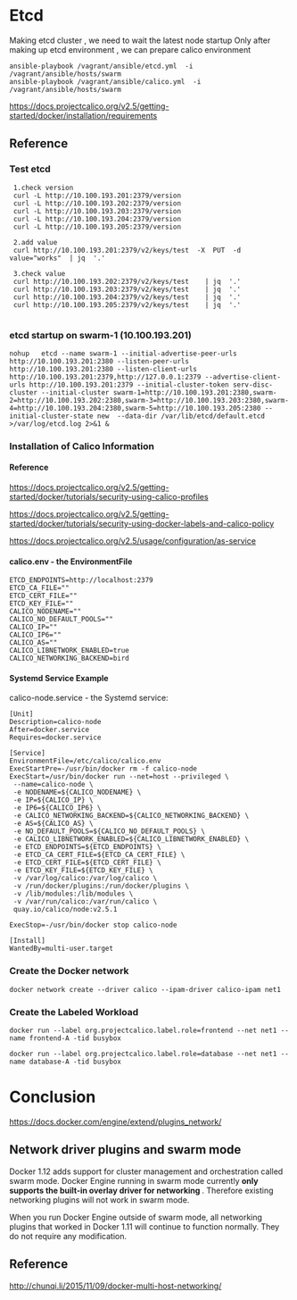 # Etcd
Making etcd cluster , we need to wait the latest node startup
Only after making up  etcd environment , we can prepare   calico environment
```
ansible-playbook /vagrant/ansible/etcd.yml  -i /vagrant/ansible/hosts/swarm
ansible-playbook /vagrant/ansible/calico.yml  -i /vagrant/ansible/hosts/swarm
```
https://docs.projectcalico.org/v2.5/getting-started/docker/installation/requirements

## Reference
### Test etcd
```
 1.check version
 curl -L http://10.100.193.201:2379/version
 curl -L http://10.100.193.202:2379/version
 curl -L http://10.100.193.203:2379/version
 curl -L http://10.100.193.204:2379/version
 curl -L http://10.100.193.205:2379/version
 
 2.add value
 curl http://10.100.193.201:2379/v2/keys/test  -X  PUT  -d  value="works"  | jq  '.'
 
 3.check value
 curl http://10.100.193.202:2379/v2/keys/test    | jq  '.'
 curl http://10.100.193.203:2379/v2/keys/test    | jq  '.'
 curl http://10.100.193.204:2379/v2/keys/test    | jq  '.'
 curl http://10.100.193.205:2379/v2/keys/test    | jq  '.'
  
```

### etcd startup on swarm-1 (10.100.193.201)
```
nohup   etcd --name swarm-1 --initial-advertise-peer-urls http://10.100.193.201:2380 --listen-peer-urls http://10.100.193.201:2380 --listen-client-urls http://10.100.193.201:2379,http://127.0.0.1:2379 --advertise-client-urls http://10.100.193.201:2379 --initial-cluster-token serv-disc-cluster --initial-cluster swarm-1=http://10.100.193.201:2380,swarm-2=http://10.100.193.202:2380,swarm-3=http://10.100.193.203:2380,swarm-4=http://10.100.193.204:2380,swarm-5=http://10.100.193.205:2380 --initial-cluster-state new  --data-dir /var/lib/etcd/default.etcd   >/var/log/etcd.log 2>&1 &
```

### Installation of Calico Information
#### Reference
https://docs.projectcalico.org/v2.5/getting-started/docker/tutorials/security-using-calico-profiles <br/>

https://docs.projectcalico.org/v2.5/getting-started/docker/tutorials/security-using-docker-labels-and-calico-policy <br/>

https://docs.projectcalico.org/v2.5/usage/configuration/as-service <br/>

#### calico.env - the EnvironmentFile
```
ETCD_ENDPOINTS=http://localhost:2379
ETCD_CA_FILE=""
ETCD_CERT_FILE=""
ETCD_KEY_FILE=""
CALICO_NODENAME=""
CALICO_NO_DEFAULT_POOLS=""
CALICO_IP=""
CALICO_IP6=""
CALICO_AS=""
CALICO_LIBNETWORK_ENABLED=true
CALICO_NETWORKING_BACKEND=bird
```

#### Systemd Service Example
calico-node.service - the Systemd service:
```
[Unit]
Description=calico-node
After=docker.service
Requires=docker.service

[Service]
EnvironmentFile=/etc/calico/calico.env
ExecStartPre=-/usr/bin/docker rm -f calico-node
ExecStart=/usr/bin/docker run --net=host --privileged \
 --name=calico-node \
 -e NODENAME=${CALICO_NODENAME} \
 -e IP=${CALICO_IP} \
 -e IP6=${CALICO_IP6} \
 -e CALICO_NETWORKING_BACKEND=${CALICO_NETWORKING_BACKEND} \
 -e AS=${CALICO_AS} \
 -e NO_DEFAULT_POOLS=${CALICO_NO_DEFAULT_POOLS} \
 -e CALICO_LIBNETWORK_ENABLED=${CALICO_LIBNETWORK_ENABLED} \
 -e ETCD_ENDPOINTS=${ETCD_ENDPOINTS} \
 -e ETCD_CA_CERT_FILE=${ETCD_CA_CERT_FILE} \
 -e ETCD_CERT_FILE=${ETCD_CERT_FILE} \
 -e ETCD_KEY_FILE=${ETCD_KEY_FILE} \
 -v /var/log/calico:/var/log/calico \
 -v /run/docker/plugins:/run/docker/plugins \
 -v /lib/modules:/lib/modules \
 -v /var/run/calico:/var/run/calico \
 quay.io/calico/node:v2.5.1

ExecStop=-/usr/bin/docker stop calico-node

[Install]
WantedBy=multi-user.target
```
###  Create the Docker network
```
docker network create --driver calico --ipam-driver calico-ipam net1
```

###  Create the Labeled Workload
```
docker run --label org.projectcalico.label.role=frontend --net net1 --name frontend-A -tid busybox

docker run --label org.projectcalico.label.role=database --net net1 --name database-A -tid busybox
```

# Conclusion
https://docs.docker.com/engine/extend/plugins_network/

## Network driver plugins and swarm mode
Docker 1.12 adds support for cluster management and orchestration called swarm mode. Docker Engine running in swarm mode currently <strong> only supports the built-in overlay driver for networking </strong> . Therefore existing networking plugins will not work in swarm mode.

When you run Docker Engine outside of swarm mode, all networking plugins that worked in Docker 1.11 will continue to function normally. They do not require any modification.

## Reference
http://chunqi.li/2015/11/09/docker-multi-host-networking/


